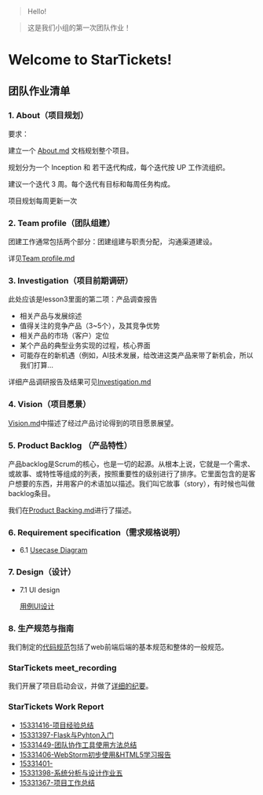 > Hello!

> 这是我们小组的第一次团队作业！

# Welcome to StarTickets!

## 团队作业清单

### 1. About（项目规划）

  要求：

  建立一个 [About.md](https://github.com/SoftwareSAD/Dashboard/blob/master/Inception/About.md) 文档规划整个项目。

  规划分为一个 Inception 和 若干迭代构成，每个迭代按 UP 工作流组织。

  建议一个迭代 3 周。每个迭代有目标和每周任务构成。

  项目规划每周更新一次

### 2. Team profile（团队组建）

  团建工作通常包括两个部分：团建组建与职责分配， 沟通渠道建设。
  
  详见[Team profile.md](https://github.com/SoftwareSAD/Dashboard/blob/master/Inception/Team%20profile.md)
  
### 3. Investigation（项目前期调研）

  此处应该是lesson3里面的第二项：产品调查报告

  - 相关产品与发展综述
  - 值得关注的竞争产品（3~5个），及其竞争优势
  - 相关产品的市场（客户）定位
  - 某个产品的典型业务实现的过程，核心界面
  - 可能存在的新机遇（例如，AI技术发展，给改进这类产品来带了新机会，所以我们打算...
  
  详细产品调研报告及结果可见[Investigation.md](https://github.com/SoftwareSAD/Dashboard/blob/master/Inception/Investigation.md)

### 4. Vision（项目愿景）

  [Vision.md](https://github.com/SoftwareSAD/Dashboard/blob/master/Inception/Vision.md)中描述了经过产品讨论得到的项目愿景展望。

### 5. Product Backlog （产品特性）

  产品backlog是Scrum的核心，也是一切的起源。从根本上说，它就是一个需求、或故事、或特性等组成的列表，按照重要性的级别进行了排序。它里面包含的是客户想要的东西，并用客户的术语加以描述。我们叫它故事（story），有时候也叫做backlog条目。 

  我们在[Product Backing.md](https://github.com/SoftwareSAD/Dashboard/blob/master/Inception/Product%20Backing.md)进行了描述。

### 6. Requirement specification（需求规格说明）

- 6.1 [Usecase Diagram](https://github.com/SoftwareSAD/Dashboard/blob/master/img/UsecaseDiagram/usecase.png)

### 7. Design（设计）
    
- 7.1 UI design
    
    [用例UI设计](https://github.com/SoftwareSAD/Dashboard/blob/master/Inception/UIdesign.md)

### 8. 生产规范与指南

  我们制定的[代码规范](https://github.com/SoftwareSAD/Dashboard/blob/master/Inception/code_style.md)包括了web前端后端的基本规范和整体的一般规范。

### StarTickets meet_recording

  我们开展了项目启动会议，并做了[详细的纪要](https://github.com/SoftwareSAD/Dashboard/blob/master/Inception/StarTicket%20meet_recording.md)。

### StarTickets Work Report

- [15331416-项目经验总结](https://hanxu1997.github.io/2018/04/15/%E9%A1%B9%E7%9B%AE%E5%B7%A5%E4%BD%9C%E7%BB%8F%E9%AA%8C%E6%80%BB%E7%BB%93/)
- [15331397-Flask与Pyhton入门](https://blog.csdn.net/qq_33415086/article/details/79949506)
- [15331449-团队协作工具使用方法总结](https://blog.csdn.net/Ecleen_A/article/details/79953646)
- [15331406-WebStorm初步使用&HTML5学习报告](https://blog.csdn.net/weixin_38057349/article/details/79946404)
- [15331401-](https://blog.csdn.net/s_mars/article/details/79954216)
- [15331398-系统分析与设计作业五](https://mikqueenge.github.io/2018/04/15/系统分析与设计作业五/)
- [15331367-项目工作总结](https://shimo.im/docs/GT4H4CtpoZgKO93b)